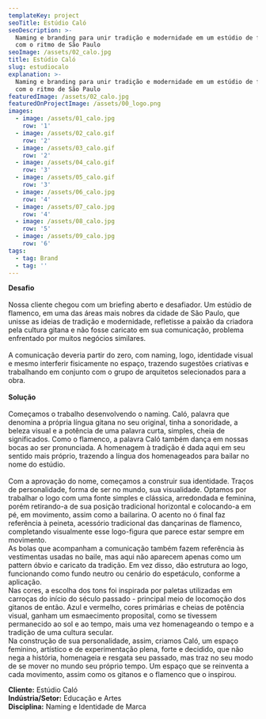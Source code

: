 ```yaml
---
templateKey: project
seoTitle: Estúdio Caló
seoDescription: >-
  Naming e branding para unir tradição e modernidade em um estúdio de flamenco
  com o ritmo de São Paulo
seoImage: /assets/02_calo.jpg
title: Estúdio Caló
slug: estudiocalo
explanation: >-
  Naming e branding para unir tradição e modernidade em um estúdio de flamenco
  com o ritmo de São Paulo
featuredImage: /assets/02_calo.jpg
featuredOnProjectImage: /assets/00_logo.png
images:
  - image: /assets/01_calo.jpg
    row: '1'
  - image: /assets/02_calo.gif
    row: '2'
  - image: /assets/03_calo.gif
    row: '2'
  - image: /assets/04_calo.gif
    row: '3'
  - image: /assets/05_calo.gif
    row: '3'
  - image: /assets/06_calo.jpg
    row: '4'
  - image: /assets/07_calo.jpg
    row: '4'
  - image: /assets/08_calo.jpg
    row: '5'
  - image: /assets/09_calo.jpg
    row: '6'
tags:
  - tag: Brand
  - tag: ''
---
```

**Desafio**
<br><br>
Nossa cliente chegou com um briefing aberto e desafiador. Um estúdio de flamenco, em uma das áreas mais nobres da cidade de São Paulo, que unisse as ideias de tradição e modernidade, refletisse a paixão da criadora pela cultura gitana e não fosse caricato em sua comunicação, problema enfrentado por muitos negócios similares.
<br><br>
A comunicação deveria partir do zero, com naming, logo, identidade visual e mesmo interferir fisicamente no espaço, trazendo sugestões criativas e trabalhando em conjunto com o grupo de arquitetos selecionados para a obra.
<br><br>
**Solução**
<br><br>
Começamos o trabalho desenvolvendo o naming. Caló, palavra que denomina a própria língua gitana no seu original, tinha a sonoridade, a beleza visual e a potência de uma palavra curta, simples, cheia de significados. Como o flamenco, a palavra Caló também dança em nossas bocas ao ser pronunciada. A homenagem à tradição é dada aqui em seu sentido mais próprio, trazendo a língua dos homenageados para bailar no nome do estúdio.
<br>\
Com a aprovação do nome, começamos a construir sua identidade. Traços de personalidade, forma de ser no mundo, sua visualidade. Optamos por trabalhar o logo com uma fonte simples e clássica, arredondada e feminina, porém retirando-a de sua posição tradicional horizontal e colocando-a em pé, em movimento, assim como a bailarina. O acento no ó final faz referência à peineta, acessório tradicional das dançarinas de flamenco, completando visualmente esse logo-figura que parece estar sempre em movimento.
<br>
As bolas que acompanham a comunicação também fazem referência às vestimentas usadas no baile, mas aqui não aparecem apenas como um pattern óbvio e caricato da tradição. Em vez disso, dão estrutura ao logo, funcionando como fundo neutro ou  cenário do espetáculo, conforme a aplicação.
<br>
Nas cores, a escolha dos tons foi inspirada por paletas utilizadas em carroças do início do século passado - principal meio de locomoção dos gitanos de então. Azul e vermelho, cores primárias e cheias de potência visual, ganham um esmaecimento proposital, como se tivessem permanecido ao sol e ao tempo, mais uma vez homenageando o tempo e a tradição de uma cultura secular.
<br>
Na construção de sua personalidade, assim, criamos Caló, um espaço feminino, artístico e de experimentação plena, forte e decidido, que não nega a história, homenageia e resgata seu passado, mas traz no seu modo de se mover no mundo seu próprio tempo. Um espaço que se reinventa a cada movimento, assim como os gitanos e o flamenco que o inspirou.

**Cliente:** Estúdio Caló
<br>
**Indústria/Setor:** Educação e Artes
<br>
**Disciplina:** Naming e Identidade de Marca
<br><br><br><br>
